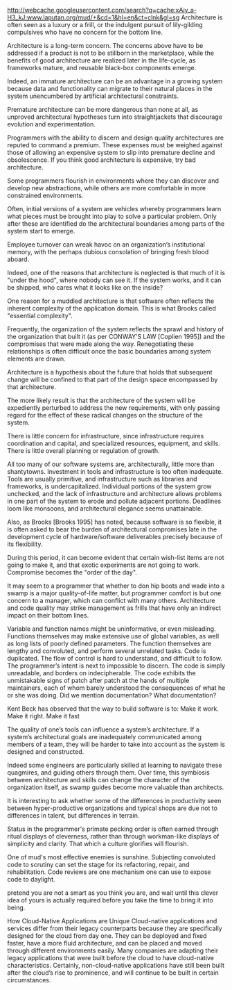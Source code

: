 http://webcache.googleusercontent.com/search?q=cache:xAiy_a-H3_kJ:www.laputan.org/mud/+&cd=1&hl=en&ct=clnk&gl=sg
Architecture is often seen as a luxury or a frill, or the indulgent pursuit of lily-gilding compulsives who have no concern for the bottom line. 

Architecture is a long-term concern. The concerns above have to be addressed if a product is not to be stillborn in the marketplace, while the benefits of good architecture are realized later in the life-cycle, as frameworks mature, and reusable black-box components emerge.

Indeed, an immature architecture can be an advantage in a growing system because data and functionality can migrate to their natural places in the system unencumbered by artificial architectural constraints.

Premature architecture can be more dangerous than none at all, as unproved architectural hypotheses turn into straightjackets that discourage evolution and experimentation.

Programmers with the ability to discern and design quality architectures are reputed to command a premium. These expenses must be weighed against those of allowing an expensive system to slip into premature decline and obsolescence. If you think good architecture is expensive, try bad architecture.

Some programmers flourish in environments where they can discover and develop new abstractions, while others are more comfortable in more constrained environments.

Often, initial versions of a system are vehicles whereby programmers learn what pieces must be brought into play to solve a particular problem. Only after these are identified do the architectural boundaries among parts of the system start to emerge.

Employee turnover can wreak havoc on an organization’s institutional memory, with the perhaps dubious consolation of bringing fresh blood aboard.

Indeed, one of the reasons that architecture is neglected is that much of it is "under the hood", where nobody can see it. If the system works, and it can be shipped, who cares what it looks like on the inside?

One reason for a muddled architecture is that software often reflects the inherent complexity of the application domain. This is what Brooks called "essential complexity".

Frequently, the organization of the system reflects the sprawl and history of the organization that built it (as per CONWAY’S LAW [Coplien 1995]) and the compromises that were made along the way. Renegotiating these relationships is often difficult once the basic boundaries among system elements are drawn.

Architecture is a hypothesis about the future that holds that subsequent change will be confined to that part of the design space encompassed by that architecture.

The more likely result is that the architecture of the system will be expediently perturbed to address the new requirements, with only passing regard for the effect of these radical changes on the structure of the system.

There is little concern for infrastructure, since infrastructure requires coordination and capital, and specialized resources, equipment, and skills. There is little overall planning or regulation of growth.

All too many of our software systems are, architecturally, little more than shantytowns. Investment in tools and infrastructure is too often inadequate. Tools are usually primitive, and infrastructure such as libraries and frameworks, is undercapitalized. Individual portions of the system grow unchecked, and the lack of infrastructure and architecture allows problems in one part of the system to erode and pollute adjacent portions. Deadlines loom like monsoons, and architectural elegance seems unattainable.

Also, as Brooks [Brooks 1995] has noted, because software is so flexible, it is often asked to bear the burden of architectural compromises late in the development cycle of hardware/software deliverables precisely because of its flexibility.

During this period, it can become evident that certain wish-list items are not going to make it, and that exotic experiments are not going to work. Compromise becomes the "order of the day".

It may seem to a programmer that whether to don hip boots and wade into a swamp is a major quality-of-life matter, but programmer comfort is but one concern to a manager, which can conflict with many others. Architecture and code quality may strike management as frills that have only an indirect impact on their bottom lines.

Variable and function names might be uninformative, or even misleading. Functions themselves may make extensive use of global variables, as well as long lists of poorly defined parameters. The function themselves are lengthy and convoluted, and perform several unrelated tasks. Code is duplicated. The flow of control is hard to understand, and difficult to follow. The programmer’s intent is next to impossible to discern. The code is simply unreadable, and borders on indecipherable. The code exhibits the unmistakable signs of patch after patch at the hands of multiple maintainers, each of whom barely understood the consequences of what he or she was doing. Did we mention documentation? What documentation?

Kent Beck has observed that the way to build software is to: Make it work. Make it right. Make it fast 

The quality of one’s tools can influence a system’s architecture. If a system’s architectural goals are inadequately communicated among members of a team, they will be harder to take into account as the system is designed and constructed.

Indeed some engineers are particularly skilled at learning to navigate these quagmires, and guiding others through them. Over time, this symbiosis between architecture and skills can change the character of the organization itself, as swamp guides become more valuable than architects.

It is interesting to ask whether some of the differences in productivity seen between hyper-productive organizations and typical shops are due not to differences in talent, but differences in terrain. 

Status in the programmer's primate pecking order is often earned through ritual displays of cleverness, rather than through workman-like displays of simplicity and clarity. That which a culture glorifies will flourish.

One of mud's most effective enemies is sunshine. Subjecting convoluted code to scrutiny can set the stage for its refactoring, repair, and rehabilitation. Code reviews are one mechanism one can use to expose code to daylight.

pretend you are not a smart as you think you are, and wait until this clever idea of yours is actually required before you take the time to bring it into being.

How Cloud-Native Applications are Unique
Cloud-native applications and services differ from their legacy counterparts because they are specifically designed for the cloud from day one. They can be deployed and fixed faster, have a more fluid architecture, and can be placed and moved through different environments easily. Many companies are adapting their legacy applications that were built before the cloud to have cloud-native characteristics. Certainly, non-cloud-native applications have still been built after the cloud’s rise to prominence, and will continue to be built in certain circumstances.
